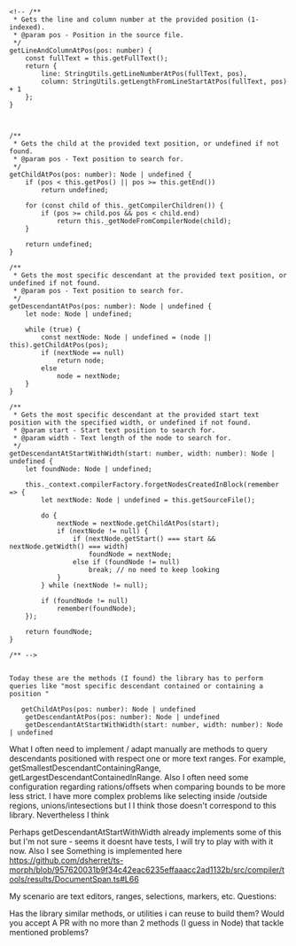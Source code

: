    <!-- // Register a new language
monaco.languages.register({ id: 'astq' });

// Register a tokens provider for the language
monaco.languages.setMonarchTokensProvider('astq', {
	tokenizer: {
		root: [
		//	[/\[[^]]*\]/igm, "square-brackets"],
			[/[\[\]]{1}/igm, "square-brackets"],
			[/@[a-zA-Z0-9]+/, "attribute"],
			[/\'[^\'']+\'/, "literal"],
			[/\"[^\]]+\"/, "literal"],
            [/[0-9\.]+/, "literal"],

            [/\s*[\a-zA-Z0-9_]+\s*\(/, "function"],
			[/[\(\)]/, "function"],

			[/\[[a-zA-Z 0-9:]+\]/, "function"],


			[/&/, "operator"],	[/=/, "operator"],
	[/>/, "operator"],	[/</, "operator"],	[/!/, "operator"],

[/[\/\.]+\s*[A-Z-a-z0-9]+/, "axis"],
			[/[\/\.\*]+/, "axis"]

		]
	}
});

// Define a new theme that contains only rules that match this language
monaco.editor.defineTheme('myCoolTheme', {
	base: 'vs',
	inherit: false,
	rules: [
		{ token: 'literal', foreground: '808080' },
		{ token: 'square-brackets', foreground: 'ff0000' },
		{ token: 'attribute', foreground: 'FFA500' },
		{ token: 'function', foreground: '008800' },
		{ token: 'operator', foreground: '0055aa'  },
		{ token: 'axis', foreground: '992288' , fontStyle: 'bold' },
        
	]
});

// Register a completion item provider for the new language
monaco.languages.registerCompletionItemProvider('astq', {
	provideCompletionItems: () => {
		var suggestions = [{
			label: 'simpleText',
			kind: monaco.languages.CompletionItemKind.Text,
			insertText: 'simpleText'
		}, {
			label: 'testing',
			kind: monaco.languages.CompletionItemKind.Keyword,
			insertText: 'testing(${1:condition})',
			insertTextRules: monaco.languages.CompletionItemInsertTextRule.InsertAsSnippet
		}, {
			label: 'ifelse',
			kind: monaco.languages.CompletionItemKind.Snippet,
			insertText: [
				'if (${1:condition}) {',
				'\t$0',
				'} else {',
				'\t',
				'}'
			].join('\n'),
			insertTextRules: monaco.languages.CompletionItemInsertTextRule.InsertAsSnippet,
			documentation: 'If-Else Statement'
		}];
		return { suggestions: suggestions };
	}
});

monaco.editor.create(document.getElementById("container"), {
	theme: 'myCoolTheme',
	value: getCode(),
	language: 'astq'
});

function getCode() {
	return [
	`
// Foo [
    @sdf=='asdasd' && 
    [..// && [func(@attr) >= 9988 ] ]
]
`.trim()
	].join('\n');;
}

 -->

   
   
    <!-- /**
     * Gets the line and column number at the provided position (1-indexed).
     * @param pos - Position in the source file.
     */
    getLineAndColumnAtPos(pos: number) {
        const fullText = this.getFullText();
        return {
            line: StringUtils.getLineNumberAtPos(fullText, pos),
            column: StringUtils.getLengthFromLineStartAtPos(fullText, pos) + 1
        };
    }



    /**
     * Gets the child at the provided text position, or undefined if not found.
     * @param pos - Text position to search for.
     */
    getChildAtPos(pos: number): Node | undefined {
        if (pos < this.getPos() || pos >= this.getEnd())
            return undefined;

        for (const child of this._getCompilerChildren()) {
            if (pos >= child.pos && pos < child.end)
                return this._getNodeFromCompilerNode(child);
        }

        return undefined;
    }

    /**
     * Gets the most specific descendant at the provided text position, or undefined if not found.
     * @param pos - Text position to search for.
     */
    getDescendantAtPos(pos: number): Node | undefined {
        let node: Node | undefined;

        while (true) {
            const nextNode: Node | undefined = (node || this).getChildAtPos(pos);
            if (nextNode == null)
                return node;
            else
                node = nextNode;
        }
    }

    /**
     * Gets the most specific descendant at the provided start text position with the specified width, or undefined if not found.
     * @param start - Start text position to search for.
     * @param width - Text length of the node to search for.
     */
    getDescendantAtStartWithWidth(start: number, width: number): Node | undefined {
        let foundNode: Node | undefined;

        this._context.compilerFactory.forgetNodesCreatedInBlock(remember => {
            let nextNode: Node | undefined = this.getSourceFile();

            do {
                nextNode = nextNode.getChildAtPos(start);
                if (nextNode != null) {
                    if (nextNode.getStart() === start && nextNode.getWidth() === width)
                        foundNode = nextNode;
                    else if (foundNode != null)
                        break; // no need to keep looking
                }
            } while (nextNode != null);

            if (foundNode != null)
                remember(foundNode);
        });

        return foundNode;
    }

    /** -->


    Today these are the methods (I found) the library has to perform queries like "most specific descendant contained or containing a position "
```
   getChildAtPos(pos: number): Node | undefined
    getDescendantAtPos(pos: number): Node | undefined
    getDescendantAtStartWithWidth(start: number, width: number): Node | undefined 
```
What I often need to implement / adapt manually are methods to query descendants positioned with respect one or more text ranges. For example, getSmallestDescendantContainingRange, getLargestDescendantContainedInRange. Also I often need some configuration regarding rations/offsets when comparing bounds to be more  less strict. I have more complex problems like selecting inside /outside regions, unions/intesections but I I think those doesn't correspond to this library. Nevertheless I think

Perhaps getDescendantAtStartWithWidth already implements some of this but I'm not sure - seems it doesnt have tests, I will try to play with with it now. Also I see Something is implemented here https://github.com/dsherret/ts-morph/blob/957620031b9f34c42eac6235effaaacc2ad1132b/src/compiler/tools/results/DocumentSpan.ts#L66 

My scenario are text editors, ranges, selections, markers, etc.
Questions:

Has the library  similar methods, or utilities i can reuse to build them?
Would you accept A PR with no more than 2 methods (I guess in Node) that tackle mentioned problems?